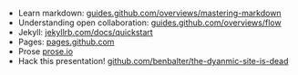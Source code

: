 ---
---

- Learn markdown: [guides.github.com/overviews/mastering-markdown](http://guides.github.com/overviews/mastering-markdown/)
- Understanding open collaboration: [guides.github.com/overviews/flow](http://guides.github.com/overviews/flow/)
- Jekyll: [jekyllrb.com/docs/quickstart](http://jekyllrb.com/docs/quickstart/)
- Pages: [pages.github.com](http://pages.github.com)
- Prose [prose.io](http://prose.io)
- Hack this presentation! [github.com/benbalter/the-dyanmic-site-is-dead](https://github.com/benbalter/the-dyanmic-site-is-dead)
